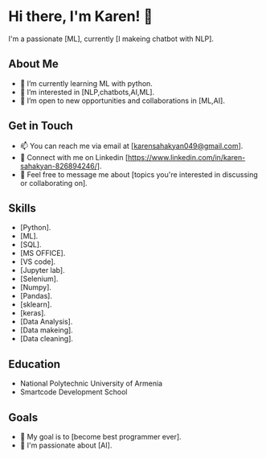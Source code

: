 # Hi there, I'm Karen! 👋

I'm a passionate [ML], currently [I makeing chatbot with NLP].

## About Me

- 🌱 I’m currently learning ML with python.
- 👀 I’m interested in [NLP,chatbots,AI,ML].
- 💼 I’m open to new opportunities and collaborations in [ML,AI].


## Get in Touch

- 📫 You can reach me via email at [karensahakyan049@gmail.com].
- 📱 Connect with me on Linkedin [https://www.linkedin.com/in/karen-sahakyan-826894246/].
- 💬 Feel free to message me about [topics you're interested in discussing or collaborating on].

## Skills

- [Python].
- [ML].
- [SQL].
- [MS OFFICE].
- [VS code].
- [Jupyter lab].
- [Selenium].
- [Numpy].
- [Pandas].
- [sklearn].
- [keras].
- [Data Analysis].
- [Data makeing].
- [Data cleaning].
 
## Education

- National Polytechnic University of Armenia
- Smartcode Development School

## Goals

- 🚀 My goal is to [become best programmer ever].
- 📖 I'm passionate about [AI].


